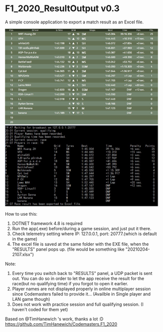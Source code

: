 # F1_2020_ResultOutput v0.3
A simple console application to export a match result as an Excel file.
  
![](https://github.com/BattleFeed/F1_2020_ResultOutput/blob/master/Annotation-Excel.jpg)  
![](https://github.com/BattleFeed/F1_2020_ResultOutput/blob/master/Annotation-Console.jpg)

How to use this:
1. DOTNET framework 4.8 is required
2. Run the app(.exe) before/during a game session, and just put it there.
3. Check telemetry setting where IP: 127.0.0.1, port: 20777.(which is default in the game)
4. The excel file is saved at the same folder with the EXE file, when the "RESULTS" panel pops up. (file would be something like "20210204-2107.xlsx")

Note:
1. Every time you switch back to "RESULTS" panel, a UDP packet is sent out. You can do so in order to let the app receive the result for the race(but no qualifying time) if you forgot to open it earlier.
2. Player names are not displayed properly in online multiplayer session since Codemasters failed to provide it...
(Availble in Single player and LAN game though)
3. Does not work with practice session and full qualifying session. (I haven't coded for them yet)

Based on @TimHanewich 's work, thanks a lot :D
https://github.com/TimHanewich/Codemasters.F1_2020
